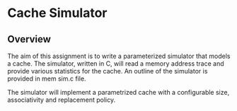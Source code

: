 # Cache Simulator

## Overview

The aim of this assignment is to write a parameterized simulator that models a
cache. The simulator, written in C, will read a memory address trace and provide
various statistics for the cache. An outline of the simulator is provided in mem sim.c file.

The simulator will implement a parametrized cache with a configurable size, associativity and replacement policy.
